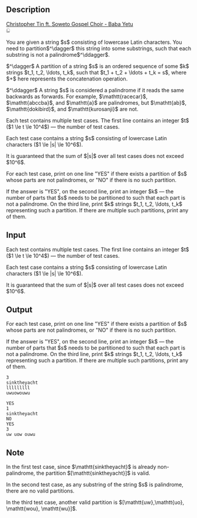 ## Description

<div><div class="epigraph"><div class="epigraph-text"><a href="https://youtu.be/d4iOF4yoNQw"><span class="tex-font-style-it">Christopher Tin ft. Soweto Gospel Choir - Baba Yetu</span></a></div><div class="epigraph-source">ඞ</div></div><p>You are given a string $s$ consisting of lowercase Latin characters. You need to partition$^\dagger$ this string into some substrings, such that each substring is not a palindrome$^\ddagger$.</p><p>$^\dagger$ A partition of a string $s$ is an ordered sequence of some $k$ strings $t_1, t_2, \ldots, t_k$, such that $t_1 + t_2 + \ldots + t_k = s$, where $+$ here represents the concatenation operation.</p><p>$^\ddagger$ A string $s$ is considered a palindrome if it reads the same backwards as forwards. For example, $\mathtt{racecar}$, $\mathtt{abccba}$, and $\mathtt{a}$ are palindromes, but $\mathtt{ab}$, $\mathtt{dokibird}$, and $\mathtt{kurosanji}$ are not.</p></div><div class="input-specification"><p>Each test contains multiple test cases. The first line contains an integer $t$ ($1 \le t \le 10^4$)&nbsp;— the number of test cases.</p><p>Each test case contains a string $s$ consisting of lowercase Latin characters ($1 \le |s| \le 10^6$).</p><p>It is guaranteed that the sum of $|s|$ over all test cases does not exceed $10^6$.</p></div><div class="output-specification"><p>For each test case, print on one line <span class="tex-font-style-tt">"YES"</span> if there exists a partition of $s$ whose parts are not palindromes, or <span class="tex-font-style-tt">"NO"</span> if there is no such partition.</p><p>If the answer is <span class="tex-font-style-tt">"YES"</span>, on the second line, print an integer $k$&nbsp;— the number of parts that $s$ needs to be partitioned to such that each part is not a palindrome. On the third line, print $k$ strings $t_1, t_2, \ldots, t_k$ representing such a partition. If there are multiple such partitions, print any of them.</p></div>

## Input

<p>Each test contains multiple test cases. The first line contains an integer $t$ ($1 \le t \le 10^4$)&nbsp;— the number of test cases.</p><p>Each test case contains a string $s$ consisting of lowercase Latin characters ($1 \le |s| \le 10^6$).</p><p>It is guaranteed that the sum of $|s|$ over all test cases does not exceed $10^6$.</p>

## Output

<p>For each test case, print on one line <span class="tex-font-style-tt">"YES"</span> if there exists a partition of $s$ whose parts are not palindromes, or <span class="tex-font-style-tt">"NO"</span> if there is no such partition.</p><p>If the answer is <span class="tex-font-style-tt">"YES"</span>, on the second line, print an integer $k$&nbsp;— the number of parts that $s$ needs to be partitioned to such that each part is not a palindrome. On the third line, print $k$ strings $t_1, t_2, \ldots, t_k$ representing such a partition. If there are multiple such partitions, print any of them.</p>





```input1|2,4
3
sinktheyacht
lllllllll
uwuowouwu
```




```output1
YES
1
sinktheyacht
NO
YES
3
uw uow ouwu
```



## Note

<p>In the first test case, since $\mathtt{sinktheyacht}$ is already non-palindrome, the partition $[\mathtt{sinktheyacht}]$ is valid.</p><p>In the second test case, as any substring of the string $s$ is palindrome, there are no valid partitions.</p><p>In the third test case, another valid partition is $[\mathtt{uw},\mathtt{uo}, \mathtt{wou}, \mathtt{wu}]$.</p>
